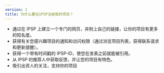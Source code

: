 ```yaml
---
version: 1
title: 为什么要在IPSP注册我的项目？
---
```


- 通过在 IPSP 上建立一个专门的网页，并附上自己的链接，让你的项目有更多的知名度。
- 获得有关您感兴趣项目的通知和访问权限（通过浏览项目列表，获得联系请求和更新提醒）。
- 获得一个带有时间戳的 IPSP-ID，使您在发表之前就能被引用。
- 从 IPSP 的推荐人中获取反馈，并让您的项目有特色。
- 吸引出资人的关注，支持你的项目
